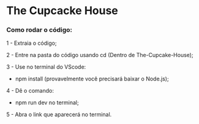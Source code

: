 # The Cupcacke House

### Como rodar o código:

1 - Extraia o código;

2 - Entre na pasta do código usando cd (Dentro de The-Cupcake-House);

3 - Use no terminal do VScode:
 - npm install
(provavelmente você precisará baixar o Node.js);

4 - Dê o comando:
 - npm run dev
no terminal;

5 - Abra o link que aparecerá no terminal.
